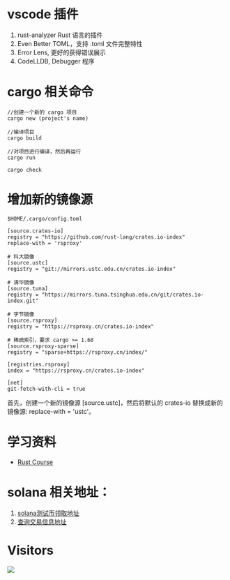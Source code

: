 # vscode 插件

1. rust-analyzer Rust 语言的插件
2. Even Better TOML，支持 .toml 文件完整特性
3. Error Lens, 更好的获得错误展示
4. CodeLLDB, Debugger 程序

# cargo 相关命令


```
//创建一个新的 cargo 项目
cargo new (project's name)

//编译项目
cargo build

//对项目进行编译，然后再运行
cargo run

cargo check
```

# 增加新的镜像源

```
$HOME/.cargo/config.toml
```

```
[source.crates-io]
registry = "https://github.com/rust-lang/crates.io-index"
replace-with = 'rsproxy'

# 科大镜像
[source.ustc]
registry = "git://mirrors.ustc.edu.cn/crates.io-index"

# 清华镜像
[source.tuna]
registry = "https://mirrors.tuna.tsinghua.edu.cn/git/crates.io-index.git"

# 字节镜像
[source.rsproxy]
registry = "https://rsproxy.cn/crates.io-index"

# 稀疏索引，要求 cargo >= 1.68
[source.rsproxy-sparse]
registry = "sparse+https://rsproxy.cn/index/"

[registries.rsproxy]
index = "https://rsproxy.cn/crates.io-index"

[net]
git-fetch-with-cli = true
```

首先，创建一个新的镜像源 [source.ustc]，然后将默认的 crates-io 替换成新的镜像源: replace-with = 'ustc'。

# 学习资料

- [Rust Course](https://course.rs/basic/intro.html)

# solana 相关地址：

1. [solana测试币领取地址](https://faucet.solana.com/)
2. [查询交易信息地址](https://explorer.solana.com/address)

# Visitors

![](http://profile-counter.glitch.me/chaxus-ranrs/count.svg)

